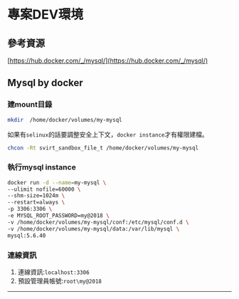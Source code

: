 # 專案DEV環境

## 參考資源

[https://hub.docker.com/_/mysql/](https://hub.docker.com/_/mysql/)

## Mysql by docker

### 建mount目錄

```bash
mkdir  /home/docker/volumes/my-mysql
```

如果有`selinux`的話要調整安全上下文，`docker instance`才有權限建檔。

```bash
chcon -Rt svirt_sandbox_file_t /home/docker/volumes/my-mysql
```

### 執行mysql instance

```bash
docker run -d --name=my-mysql \
--ulimit nofile=60000 \
--shm-size=1024m \
--restart=always \
-p 3306:3306 \
-e MYSQL_ROOT_PASSWORD=my@2018 \
-v /home/docker/volumes/my-mysql/conf:/etc/mysql/conf.d \
-v /home/docker/volumes/my-mysql/data:/var/lib/mysql \
mysql:5.6.40
```

### 連線資訊

1. 連線資訊:`localhost:3306`
2. 預設管理員帳號:`root\my@2018`

---